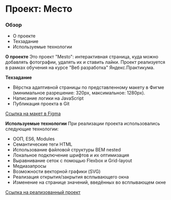 # Проект: Место

### Обзор

- О проекте
- Техзадание
- Используемые технологии

**О проекте**
Это проект "Mesto": интерактивная страница, куда можно добавлять фотографии, удалять их и ставить лайки. Проект реализуется в рамках обучения на курсе "Веб разработка" Яндекс.Практикума.

**Техзадание**

- Вёрстка адаптивной страницы по представленному макету в Фигме (минимальное разрешение: 320px, максимальное: 1280px).
- Написание логики на JavaScript
- Публикация проекта в Git

[Ссылка на макет в Figma](https://www.figma.com/file/2cn9N9jSkmxD84oJik7xL7/JavaScript.-Sprint-4?node-id=0%3A1)

**Используемые технологии**
При реализации проекта использовались следующие технологии:

- ООП, ES6, Modules
- Семантические теги HTML
- Использование файловой структуры BEM nested
- Локальное подключение шрифтов и их оптимизация
- Выравнивание сеток с помощью Flexbox и Grid-layout
- Медиазапросы
- Возможности векторной графики (SVG)
- Реализация открытия/закрытия всплывающего окна
- Изменение на странице значений, введённых во всплывающем окне

[Ссылка на реализованный проект](https://gkorolev-art.github.io/mesto/)
